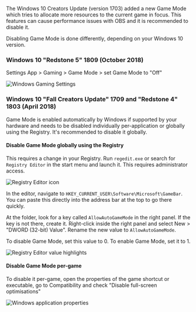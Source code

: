 The Windows 10 Creators Update (version 1703) added a new Game Mode which tries to allocate more resources to the current game in focus. This features can cause performance issues with OBS and it is recommended to disable it.

Disabling Game Mode is done differently, depending on your Windows 10 version.

### Windows 10 "Redstone 5" 1809 (October 2018)
Settings App > Gaming > Game Mode > set Game Mode to "Off"

![Windows Gaming Settings](https://obsproject.com/images/wiki/2018-12-02_17-22-45_002xY.png)

### Windows 10 "Fall Creators Update" 1709 and "Redstone 4" 1803 (April 2018)

Game Mode is enabled automatically by Windows if supported by your hardware and needs to be disabled individually per-application or globally using the Registry. It's recommended to disable it globally.

#### Disable Game Mode globally using the Registry

This requires a change in your Registry.
Run `regedit.exe` or search for `Registry Editor` in the start menu and launch it. This requires administrator access.

![Registry Editor icon](https://obsproject.com/images/wiki/2018-12-02_17-39-45_N5lKy.png)

In the editor, navigate to `HKEY_CURRENT_USER\Software\Microsoft\GameBar`. You can paste this directly into the address bar at the top to go there quickly.

At the folder, look for a key called `AllowAutoGameMode` in the right panel. If the key is not there, create it. Right-click inside the right panel and select New > "DWORD (32-bit) Value". Rename the new value to `AllowAutoGameMode`.

To disable Game Mode, set this value to 0. To enable Game Mode, set it to 1.

![Registry Editor value highlights](https://obsproject.com/images/wiki/2018-12-02_17-42-46_4NMtR.png)

#### Disable Game Mode per-game

To disable it per-game, open the properties of the game shortcut or executable, go to Compatibility and check "Disable full-screen optimisations"

![Windows application properties](https://obsproject.com/images/wiki/2018-12-02_17-36-26_ZtKdV.png)